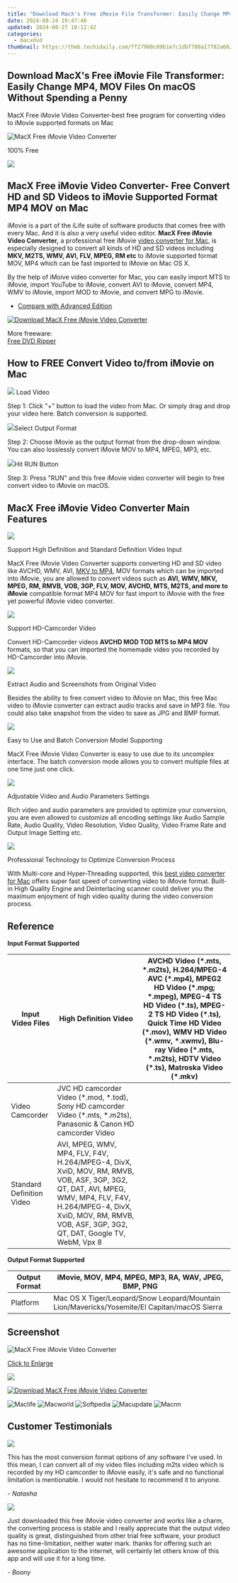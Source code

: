 ```yaml
---
title: "Download MacX's Free iMovie File Transformer: Easily Change MP4, MOV Files On macOS Without Spending a Penny"
date: 2024-08-24 19:47:48
updated: 2024-08-27 10:12:42
categories:
  - macxdvd
thumbnail: https://thmb.techidaily.com/ff27900c09b1e7c1dbf788a17f82a6622f15751a0bcc9355401391b0248f242f.jpg
---
```


## Download MacX's Free iMovie File Transformer: Easily Change MP4, MOV Files On macOS Without Spending a Penny

MacX Free iMovie Video Converter-best free program for converting video to iMovie supported formats on Mac

![MacX Free iMovie Video Converter](https://www.macxdvd.com/imovie-video-converter-free/../face/free-imovie-converter-mac-pic.jpg) 

100% Free

![](https://www.macxdvd.com/imovie-video-converter-free/../image-jp/flag.png) 

## MacX Free iMovie Video Converter- Free Convert HD and SD Videos to iMovie Supported Format MP4 MOV on Mac

iMovie is a part of the iLife suite of software products that comes free with every Mac. And it is also a very useful video editor. **MacX Free iMovie Video Converter,** a professional free iMovie [video converter for Mac](https://tools.techidaily.com/macxdvd/products/), is especially designed to convert all kinds of HD and SD videos including **MKV, M2TS, WMV, AVI, FLV, MPEG, RM etc** to iMovie supported format MOV, MP4 which can be fast imported to iMovie on Mac OS X. 

By the help of iMoive video converter for Mac, you can easily import MTS to iMovie, import YouTube to iMovie, convert AVI to iMovie, convert MP4, WMV to iMovie, import MOD to iMovie, and convert MPG to iMovie.

* [Compare with Advanced Edition](https://tools.techidaily.com/macxdvd/products/)

[![Download MacX Free iMovie Video Converter](https://www.macxdvd.com/imovie-video-converter-free/../image/bottom-download-big.jpg)](https://www.macxdvd.com/download/macx-free-imovie-video-converter.dmg)

More freeware:   
[Free DVD Ripper](https://tools.techidaily.com/macxdvd/products/)

## How to FREE Convert Video to/from iMovie on Mac

![](https://www.macxdvd.com/imovie-video-converter-free/../i-pic/1.png) Load Video 

Step 1: Click "+" button to load the video from Mac. Or simply drag and drop your video here. Batch conversion is supported.

![](https://www.macxdvd.com/imovie-video-converter-free/../i-pic/2.png)Select Output Format 

Step 2: Choose iMovie as the output format from the drop-down window. You can also losslessly convert iMovie MOV to MP4, MPEG, MP3, etc.

![](https://www.macxdvd.com/imovie-video-converter-free/../i-pic/3.png)Hit RUN Button

Step 3: Press "RUN" and this free iMovie video converter will begin to free convert video to iMovie on macOS.

## MacX Free iMovie Video Converter Main Features

![](https://www.macxdvd.com/imovie-video-converter-free/image/1.jpg) 

Support High Definition and Standard Definition Video Input

MacX Free iMovie Video Converter supports converting HD and SD video like AVCHD, WMV, AVI, [MKV to MP4](https://tools.techidaily.com/macxdvd/products/), MOV formats which can be imported into iMovie, you are allowed to convert videos such as **AVI, WMV, MKV, MPEG, RM, RMVB, VOB, 3GP, FLV, MOV, AVCHD, MTS, M2TS, and more to iMovie** compatible format MP4 MOV for fast import to iMovie with the free yet powerful iMovie video converter.

![](https://www.macxdvd.com/imovie-video-converter-free/image/2.jpg) 

Support HD-Camcorder Video

Convert HD-Camcorder videos **AVCHD MOD TOD MTS to MP4 MOV** formats, so that you can imported the homemade video you recorded by HD-Camcorder into iMovie.

![](https://www.macxdvd.com/imovie-video-converter-free/image/3.jpg) 

Extract Audio and Screenshots from Original Video

Besides the ability to free convert video to iMovie on Mac, this free Mac video to iMovie converter can extract audio tracks and save in MP3 file. You could also take snapshot from the video to save as JPG and BMP format.

![](https://www.macxdvd.com/imovie-video-converter-free/image/4.jpg) 

Easy to Use and Batch Conversion Model Supporting

MacX Free iMovie Video Converter is easy to use due to its uncomplex interface. The batch conversion mode allows you to convert multiple files at one time just one click.

![](https://www.macxdvd.com/imovie-video-converter-free/image/5.jpg) 

Adjustable Video and Audio Parameters Settings

Rich video and audio parameters are provided to optimize your conversion, you are even allowed to customize all encoding settings like Audio Sample Rate, Audio Quality, Video Resolution, Video Quality, Video Frame Rate and Output Image Setting etc.

![](https://www.macxdvd.com/imovie-video-converter-free/image/6.jpg) 

Professional Technology to Optimize Conversion Process

With Multi-core and Hyper-Threading supported, this [best video converter for Mac](https://tools.techidaily.com/macxdvd/products/) offers super fast speed of converting video to iMovie format. Built-in High Quality Engine and Deinterlacing scanner could deliver you the maximum enjoyment of high video quality during the video conversion process.

## Reference

**Input Format Supported**

| Input Video Files         | High Definition Video                                                                                                                                                                                                            | AVCHD Video (\*.mts, \*.m2ts), H.264/MPEG-4 AVC (\*.mp4), MPEG2 HD Video (\*.mpg; \*.mpeg), MPEG-4 TS HD Video (\*.ts), MPEG-2 TS HD Video (\*.ts), Quick Time HD Video (\*.mov), WMV HD Video (\*.wmv, \*.xwmv), Blu-ray Video (\*.mts, \*.m2ts), HDTV Video (\*.ts), Matroska Video (\*.mkv) |
| ------------------------- | -------------------------------------------------------------------------------------------------------------------------------------------------------------------------------------------------------------------------------- | ---------------------------------------------------------------------------------------------------------------------------------------------------------------------------------------------------------------------------------------------------------------------------------------------- |
| Video Camcorder           | JVC HD camcorder Video (\*.mod, \*.tod), Sony HD camcorder Video (\*.mts, \*.m2ts), Panasonic & Canon HD camcorder Video                                                                                                         |                                                                                                                                                                                                                                                                                                |
| Standard Definition Video | AVI, MPEG, WMV, MP4, FLV, F4V, H.264/MPEG-4, DivX, XviD, MOV, RM, RMVB, VOB, ASF, 3GP, 3G2, QT, DAT, AVI, MPEG, WMV, MP4, FLV, F4V, H.264/MPEG-4, DivX, XviD, MOV, RM, RMVB, VOB, ASF, 3GP, 3G2, QT, DAT, Google TV, WebM, Vpx 8 |                                                                                                                                                                                                                                                                                                |

**Output Format Supported**

| Output Format | iMovie, MOV, MP4, MPEG, MP3, RA, WAV, JPEG, BMP, PNG                                         |
| ------------- | -------------------------------------------------------------------------------------------- |
| Platform      | Mac OS X Tiger/Leopard/Snow Leopard/Mountain Lion/Mavericks/Yosemite/El Capitan/macOS Sierra |

## Screenshot

![MacX Free iMovie Video Converter](https://www.macxdvd.com/imovie-video-converter-free/image/screenshot.png)

[Click to Enlarge](https://tools.techidaily.com/macxdvd/products/)

![](https://www.macxdvd.com/imovie-video-converter-free/image/screenshot_02.png) 

[![Download MacX Free iMovie Video Converter](https://www.macxdvd.com/imovie-video-converter-free/../image/bottom-download-big.jpg)](https://www.macxdvd.com/download/macx-free-imovie-video-converter.dmg)

![Maclife](https://www.macxdvd.com/imovie-video-converter-free/../i-pic/maclife.gif) ![Macworld](https://www.macxdvd.com/imovie-video-converter-free/../i-pic/macworld.gif) ![Softpedia](https://www.macxdvd.com/imovie-video-converter-free/../i-pic/softpedia.gif) ![Macupdate](https://www.macxdvd.com/imovie-video-converter-free/../i-pic/macupdate.gif) ![Macnn](https://www.macxdvd.com/imovie-video-converter-free/../i-pic/macnn.gif) 

## Customer Testimonials

![](https://www.macxdvd.com/imovie-video-converter-free/../image/customer-ico.jpg) 

This has the most conversion format options of any software I've used. In this mean, I can convert all of my video files including m2ts video which is recorded by my HD camcorder to iMovie easily, it's safe and no functional limitation is mentionable. I would not hesitate to recommend it to anyone.

_\- Natasha_ 

![](https://www.macxdvd.com/imovie-video-converter-free/../image/customer-ico.jpg) 

Just downloaded this free iMovie video converter and works like a charm, the converting process is stable and I really appreciate that the output video quality is great, distinguished from other trial free software, your product has no time-limitation, neither water mark. thanks for offering such an awesome application to the internet, will certainly let others know of this app and will use it for a long time.

_\- Boony_

<ins class="adsbygoogle"
     style="display:block"
     data-ad-format="autorelaxed"
     data-ad-client="ca-pub-7571918770474297"
     data-ad-slot="1223367746"></ins>



<ins class="adsbygoogle"
     style="display:block"
     data-ad-client="ca-pub-7571918770474297"
     data-ad-slot="8358498916"
     data-ad-format="auto"
     data-full-width-responsive="true"></ins>
